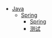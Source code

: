 * [Java](Java/)
    * [Spring](Java/Spring/Spring)
        * [Spring](Java/Spring/Spring)
        * [测试](Java/Spring/index)